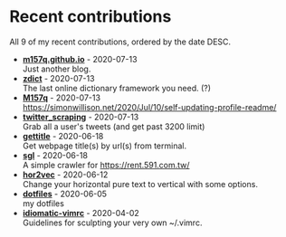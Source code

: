 # Recent contributions

All <!-- recent_contributions_count starts -->9<!-- recent_contributions_count ends --> of my recent contributions, ordered by the date DESC.

<!-- recent_contributions starts -->
* **[m157q.github.io](https://github.com/M157q/m157q.github.io)** - 2020-07-13
<br>Just another blog.
* **[zdict](https://github.com/zdict/zdict)** - 2020-07-13
<br>The last online dictionary framework you need. (?)
* **[M157q](https://github.com/M157q/M157q)** - 2020-07-13
<br>https://simonwillison.net/2020/Jul/10/self-updating-profile-readme/
* **[twitter_scraping](https://github.com/M157q/twitter_scraping)** - 2020-07-13
<br>Grab all a user's tweets (and get past 3200 limit)
* **[gettitle](https://github.com/M157q/gettitle)** - 2020-06-18
<br>Get webpage title(s) by url(s) from terminal.
* **[sgl](https://github.com/M157q/sgl)** - 2020-06-18
<br>A simple crawler for https://rent.591.com.tw/
* **[hor2vec](https://github.com/M157q/hor2vec)** - 2020-06-12
<br>Change your horizontal pure text to vertical with some options.
* **[dotfiles](https://github.com/M157q/dotfiles)** - 2020-06-05
<br>my dotfiles
* **[idiomatic-vimrc](https://github.com/M157q/idiomatic-vimrc)** - 2020-04-02
<br>Guidelines for sculpting your very own ~/.vimrc.
<!-- recent_contributions ends -->
